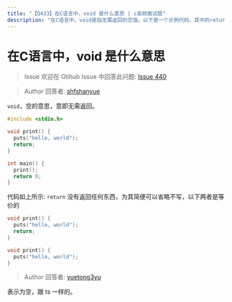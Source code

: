 ```yaml
---
title: "【Q433】在C语言中，void 是什么意思 | c高频面试题"
description: "在C语言中，void是指无需返回的空值。以下是一个示例代码，其中的return语句没有返回任何东西，可以省略不写。  字节跳动面试题、阿里腾讯面试题、美团小米面试题。"
---
```


# 在C语言中，void 是什么意思

> Issue
> 欢迎在 Gtihub Issue 中回答此问题: [Issue 440](https://github.com/shfshanyue/Daily-Question/issues/440)

> Author
> 回答者: [shfshanyue](https://github.com/shfshanyue)

`void`，空的意思，意即无需返回。

```c
#include <stdio.h>

void print() {
  puts("hello, world");
  return;
}

int main() {
  print();
  return 0;
}
```

代码如上所示: `return` 没有返回任何东西，为其简便可以省略不写，以下两者是等价的

```c
void print() {
  puts("hello, world");
  return;
}

void print() {
  puts("hello, world");
}
```

> Author
> 回答者: [yuetong3yu](https://github.com/yuetong3yu)

表示为空，跟 ts 一样的。
